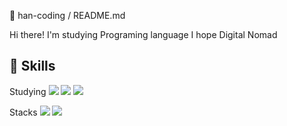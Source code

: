 👋 han-coding / README.md

Hi there! I'm studying Programing language
I hope Digital Nomad


## 👊 Skills
Studying
<img src="https://img.shields.io/badge/TypeScript-3178C6?style=flat&logo=TypeScript&logoColor=white"/>
<img src="https://img.shields.io/badge/JAVA-#007396?style=flat&logo=Java&logoColor=white"/>
<img src="https://img.shields.io/badge/ReactNative-#61DAFB?style=flat&logo=React&logoColor=white"/>

Stacks
<img src="https://img.shields.io/badge/HTML5-#E34F26?style=flat&logo=HTML5&logoColor=white"/>
<img src="https://img.shields.io/badge/CSS3-#1572B6?style=flat&logo=CSS3&logoColor=white"/>



